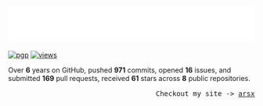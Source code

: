 <img src="assets/greet.svg" alt=":wave:" />

[![pgp](https://img.shields.io/badge/pgp-2DF3B19C5ECD583A-313131?style=flat&labelColor=545454&color=313131)](https://github.com/aarsxx.gpg)  [![views](https://komarev.com/ghpvc/?username=aarsxx&style=flat&color=313131&label=views&abbreviated=true)](https://github.com/aarsxx) 

Over **6** years on GitHub,  pushed  **971** commits, opened  **16** issues, and submitted  **169** pull requests, received **61** stars across **8** public repositories.

<p align="right"><samp>Checkout my site -> <a href="https://arsx.xyz">arsx</a></samp></p>
